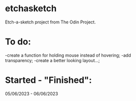 # etchasketch

Etch-a-sketch project from The Odin Project.

# To do:

-create a function for holding mouse instead of hovering;
-add transparency;
-create a better looking layout...;

# Started - "Finished":

05/06/2023 - 06/06/2023

